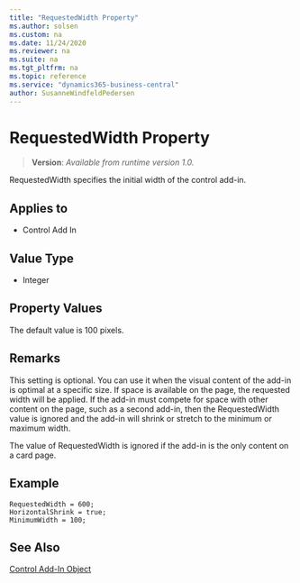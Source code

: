 ```yaml
---
title: "RequestedWidth Property"
ms.author: solsen
ms.custom: na
ms.date: 11/24/2020
ms.reviewer: na
ms.suite: na
ms.tgt_pltfrm: na
ms.topic: reference
ms.service: "dynamics365-business-central"
author: SusanneWindfeldPedersen
---
```

[//]: # (START>DO_NOT_EDIT)
[//]: # (IMPORTANT:Do not edit any of the content between here and the END>DO_NOT_EDIT.)
[//]: # (Any modifications should be made in the .xml files in the ModernDev repo.)
# RequestedWidth Property
> **Version**: _Available from runtime version 1.0._

RequestedWidth specifies the initial width of the control add-in.

## Applies to
-   Control Add In


[//]: # (IMPORTANT: END>DO_NOT_EDIT)


## Value Type 
  
- Integer 

## Property Values

The default value is 100 pixels.

## Remarks 

This setting is optional. You can use it when the visual content of the add-in is optimal at a specific size. If space is available on the page, the requested width will be applied. If the add-in must compete for space with other content on the page, such as a second add-in, then the RequestedWidth value is ignored and the add-in will shrink or stretch to the minimum or maximum width.

The value of RequestedWidth is ignored if the add-in is the only content on a card page.

## Example

```AL
RequestedWidth = 600;
HorizontalShrink = true;
MinimumWidth = 100; 
```

## See Also

[Control Add-In Object](../devenv-control-addin-object.md)  